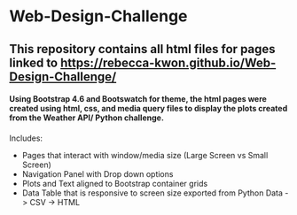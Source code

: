 # Web-Design-Challenge

## This repository contains all html files for pages linked to https://rebecca-kwon.github.io/Web-Design-Challenge/

#### Using Bootstrap 4.6 and Bootswatch for theme, the html pages were created using html, css, and media query files to display the plots created from the Weather API/ Python challenge. 

####
Includes: 
- Pages that interact with window/media size (Large Screen vs Small Screen)
- Navigation Panel with Drop down options 
- Plots and Text aligned to Bootstrap container grids
- Data Table that is responsive to screen size exported from Python Data -> CSV -> HTML 
